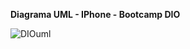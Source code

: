 **Diagrama UML - IPhone - Bootcamp DIO**

![DIOuml](https://github.com/YuriRafael10/estudo-java/assets/91036841/cd403976-991f-41d5-8649-250c43ebd57e)
